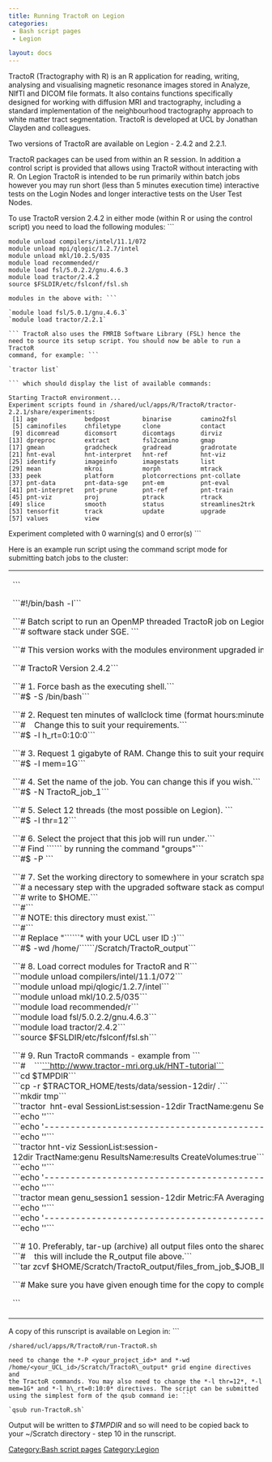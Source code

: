 ```yaml
---
title: Running TractoR on Legion
categories:
 - Bash script pages
 - Legion

layout: docs
---
```

TractoR (Tractography with R) is an R application for reading, writing,
analysing and visualising magnetic resonance images stored in Analyze,
NIfTI and DICOM file formats. It also contains functions specifically
designed for working with diffusion MRI and tractography, including a
standard implementation of the neighbourhood tractography approach to
white matter tract segmentation. TractoR is developed at UCL by Jonathan
Clayden and colleagues.

Two versions of TractoR are available on Legion - 2.4.2 and 2.2.1.

TractoR packages can be used from within an R session. In addition a
control script is provided that allows using TractoR without interacting
with R. On Legion TractoR is intended to be run primarily within batch
jobs however you may run short (less than 5 minutes execution time)
interactive tests on the Login Nodes and longer interactive tests on the
User Test Nodes.

To use TractoR version 2.4.2 in either mode (within R or using the
control script) you need to load the following modules: ```

`module unload compilers/intel/11.1/072`  
`module unload mpi/qlogic/1.2.7/intel`  
`module unload mkl/10.2.5/035`  
`module load recommended/r`  
`module load fsl/5.0.2.2/gnu.4.6.3`  
`module load tractor/2.4.2`  
`source $FSLDIR/etc/fslconf/fsl.sh`

``` To use the older version 2.2.1 replace the FSL and TractoR
modules in the above with: ```

`module load fsl/5.0.1/gnu.4.6.3`  
`module load tractor/2.2.1`

``` TractoR also uses the FMRIB Software Library (FSL) hence the
need to source its setup script. You should now be able to run a TractoR
command, for example: ```

`tractor list`

``` which should display the list of available commands:
```

`Starting TractoR environment...`  
`Experiment scripts found in /shared/ucl/apps/R/TractoR/tractor-2.2.1/share/experiments:`  
` [1] age             bedpost         binarise        camino2fsl`  
` [5] caminofiles     chfiletype      clone           contact`  
` [9] dicomread       dicomsort       dicomtags       dirviz`  
`[13] dpreproc        extract         fsl2camino      gmap`  
`[17] gmean           gradcheck       gradread        gradrotate`  
`[21] hnt-eval        hnt-interpret   hnt-ref         hnt-viz`  
`[25] identify        imageinfo       imagestats      list`  
`[29] mean            mkroi           morph           mtrack`  
`[33] peek            platform        plotcorrections pnt-collate`  
`[37] pnt-data        pnt-data-sge    pnt-em          pnt-eval`  
`[41] pnt-interpret   pnt-prune       pnt-ref         pnt-train`  
`[45] pnt-viz         proj            ptrack          rtrack`  
`[49] slice           smooth          status          streamlines2trk`  
`[53] tensorfit       track           update          upgrade`  
`[57] values          view`

Experiment completed with 0 warning(s) and 0 error(s) ```

Here is an example run script using the command script mode for
submitting batch jobs to the cluster:

<table>
<tbody>
<tr class="odd">
<td><p>```</p>
<p>```#!/bin/bash -l```</p>
<p>```# Batch script to run an OpenMP threaded TractoR job on Legion with the upgraded```<br />
```# software stack under SGE. ```</p>
<p>```# This version works with the modules environment upgraded in Feb 2012.```</p>
<p>```# TractoR Version 2.4.2```</p>
<p>```# 1. Force bash as the executing shell.```<br />
```#$ -S /bin/bash```</p>
<p>```# 2. Request ten minutes of wallclock time (format hours:minutes:seconds).```<br />
```#    Change this to suit your requirements.```<br />
```#$ -l h_rt=0:10:0```</p>
<p>```# 3. Request 1 gigabyte of RAM. Change this to suit your requirements.```<br />
```#$ -l mem=1G```</p>
<p>```# 4. Set the name of the job. You can change this if you wish.```<br />
```#$ -N TractoR_job_1```</p>
<p>```# 5. Select 12 threads (the most possible on Legion). ```<br />
```#$ -l thr=12```</p>
<p>```# 6. Select the project that this job will run under.```<br />
```# Find ```<your_project_id>``` by running the command &quot;groups&quot;```<br />
```#$ -P ```<your_project_id></p>
<p>```# 7. Set the working directory to somewhere in your scratch space.  This is```<br />
```# a necessary step with the upgraded software stack as compute nodes cannot```<br />
```# write to $HOME.```<br />
```#```<br />
```# NOTE: this directory must exist.```<br />
```#```<br />
```# Replace &quot;```<your_UCL_id>```&quot; with your UCL user ID :)```<br />
```#$ -wd /home/```<your_UCL_id>```/Scratch/TractoR_output```</p>
<p>```# 8. Load correct modules for TractoR and R```<br />
```module unload compilers/intel/11.1/072```<br />
```module unload mpi/qlogic/1.2.7/intel```<br />
```module unload mkl/10.2.5/035```<br />
```module load recommended/r```<br />
```module load fsl/5.0.2.2/gnu.4.6.3```<br />
```module load tractor/2.4.2```<br />
```source $FSLDIR/etc/fslconf/fsl.sh```</p>
<p>```# 9. Run TractoR commands - example from ```<br />
```#    ```<a href="http://www.tractor-mri.org.uk/HNT-tutorial">```http://www.tractor-mri.org.uk/HNT-tutorial```</a><br />
```cd $TMPDIR```<br />
```cp -r $TRACTOR_HOME/tests/data/session-12dir/ .```<br />
```mkdir tmp```<br />
```tractor  hnt-eval SessionList:session-12dir TractName:genu SearchWidth:7```<br />
```echo ''```<br />
```echo '--------------------------------------------'```<br />
```echo ''```<br />
```tractor hnt-viz SessionList:session-12dir TractName:genu ResultsName:results CreateVolumes:true```<br />
```echo ''```<br />
```echo '--------------------------------------------'```<br />
```echo ''```<br />
```tractor mean genu_session1 session-12dir Metric:FA AveragingMode:binary```<br />
```echo ''```<br />
```echo '--------------------------------------------'```<br />
```echo ''```</p>
<p>```# 10. Preferably, tar-up (archive) all output files onto the shared scratch area```<br />
```#    this will include the R_output file above.```<br />
```tar zcvf $HOME/Scratch/TractoR_output/files_from_job_$JOB_ID.tgz $TMPDIR```</p>
<p>```# Make sure you have given enough time for the copy to complete! ```</p>
<p>```</p></td>
</tr>
</tbody>
</table>

A copy of this runscript is available on Legion in: ```

`/shared/ucl/apps/R/TractoR/run-TractoR.sh`

``` Please copy if you wish and edit it to suit your jobs. You will
need to change the *-P <your_project_id>* and *-wd
/home/<your_UCL_id>/Scratch/TractoR\_output* grid engine directives and
the TractoR commands. You may also need to change the *-l thr=12*, *-l
mem=1G* and *-l h\_rt=0:10:0* directives. The script can be submitted
using the simplest form of the qsub command ie: ```

`qsub run-TractoR.sh`

```

Output will be written to *$TMPDIR* and so will need to be copied back
to your ~/Scratch directory - step 10 in the runscript.

[Category:Bash script pages](Category:Bash_script_pages "wikilink")
[Category:Legion](Category:Legion "wikilink")